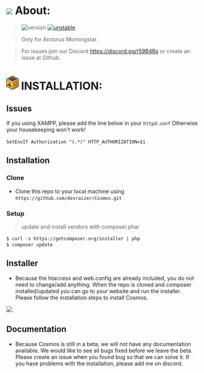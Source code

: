 

# <img src="https://habborator.org/archive/icons/medium/go_arrow.gif"> About:


> ![version](https://img.shields.io/badge/beta-0.1.1--dev-green?logo=appveyor&style=flat-square) [![unstable](https://img.shields.io/badge/stability-unstable-red?logo=appveyor&style=flat-square)](http://github.com/badges/stability-badges)

> Only for Arcturus Morningstar.

> For issues join our Discord https://discord.gg/r59B4Rs or create an issue at Github.

# <img src="https://raw.githubusercontent.com/Wulles/eyethatseeseverything/master/pwrup_pins.gif"> INSTALLATION:

## Issues

If you using XAMPP, please add the line below in your ``httpd.conf``
Otherwise your housekeeping won't work!

``` SetEnvIf Authorization "(.*)" HTTP_AUTHORIZATION=$1 ```

## Installation

### Clone

- Clone this repo to your local machine using `https://github.com/devraizer/Cosmos.git`

### Setup

> update and install vendors with composer.phar

```shell
$ curl -s https://getcomposer.org/installer | php
$ composer update
```

## Installer

- Because the htaccess and web.config are already included, you do not need to change/add anything. When the repo is cloned and composer installed/updated you can go to your website and run the installer. Please follow the installation steps to install Cosmos.

![](https://i.gyazo.com/375ef46231c76a490a44142f1475d18b.gif)

## Documentation

- Because Cosmos is still in a beta, we will not have any documentation available. We would like to see all bugs fixed before we leave the beta. Please create an issue when you found bug so that we can solve it. If you have problems with the installation, please add me on discord.
